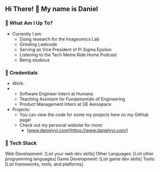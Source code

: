## Hi There! 👋 My name is Daniel

### 📍 What Am I Up To?
- Currently I am:
  - Doing research for the Imageomics Lab
  - Grinding Leetcode
  - Serving as Vice President of Pi Sigma Epsilon
  - Listening to the Tech Meme Ride Home Podcast
  - Being studious


### 💼 Credentials
- Work:
- - Software Engineer Intern at Humana
  - Teaching Assistant for Fundamentals of Engineering
  - Product Management Intern at GE Aerospace
- Projects:
  - You can view the code for some my projects here on my GitHub page!
  - Check out my personal website for more:
    - [www.danielyyi.com](https://www.danielyyi.com/)
   




### 🧰 Tech Stack
Web Development: [List your web dev skills]
Other Languages: [List other programming languages]
Game Development: [List game dev skills]
Tools: [List frameworks, tools, and platforms]
